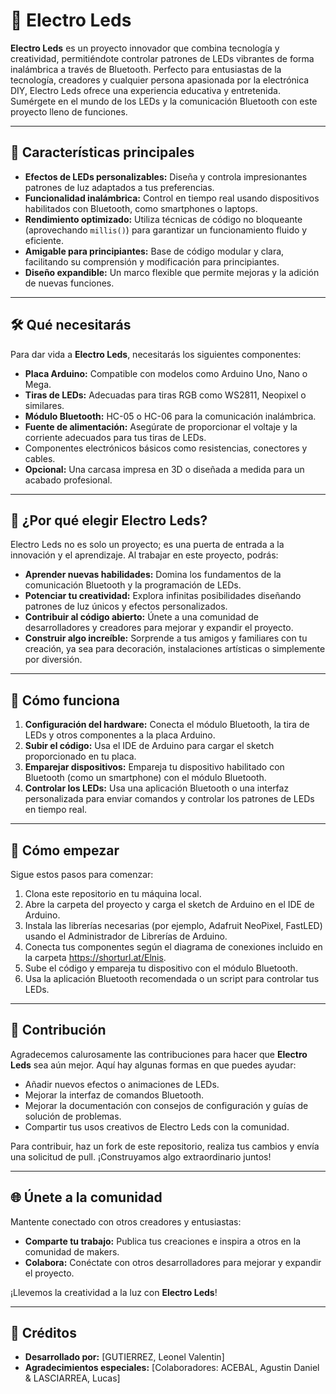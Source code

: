 # 🌿 Electro Leds

**Electro Leds** es un proyecto innovador que combina tecnología y creatividad, permitiéndote controlar patrones de LEDs vibrantes de forma inalámbrica a través de Bluetooth. Perfecto para entusiastas de la tecnología, creadores y cualquier persona apasionada por la electrónica DIY, Electro Leds ofrece una experiencia educativa y entretenida. Sumérgete en el mundo de los LEDs y la comunicación Bluetooth con este proyecto lleno de funciones.

---

## 🌟 Características principales

- **Efectos de LEDs personalizables:** Diseña y controla impresionantes patrones de luz adaptados a tus preferencias.
- **Funcionalidad inalámbrica:** Control en tiempo real usando dispositivos habilitados con Bluetooth, como smartphones o laptops.
- **Rendimiento optimizado:** Utiliza técnicas de código no bloqueante (aprovechando `millis()`) para garantizar un funcionamiento fluido y eficiente.
- **Amigable para principiantes:** Base de código modular y clara, facilitando su comprensión y modificación para principiantes.
- **Diseño expandible:** Un marco flexible que permite mejoras y la adición de nuevas funciones.

---

## 🛠️ Qué necesitarás

Para dar vida a **Electro Leds**, necesitarás los siguientes componentes:

- **Placa Arduino:** Compatible con modelos como Arduino Uno, Nano o Mega.
- **Tiras de LEDs:** Adecuadas para tiras RGB como WS2811, Neopixel o similares.
- **Módulo Bluetooth:** HC-05 o HC-06 para la comunicación inalámbrica.
- **Fuente de alimentación:** Asegúrate de proporcionar el voltaje y la corriente adecuados para tus tiras de LEDs.
- Componentes electrónicos básicos como resistencias, conectores y cables.
- **Opcional:** Una carcasa impresa en 3D o diseñada a medida para un acabado profesional.

---

## 🚀 ¿Por qué elegir Electro Leds?

Electro Leds no es solo un proyecto; es una puerta de entrada a la innovación y el aprendizaje. Al trabajar en este proyecto, podrás:

- **Aprender nuevas habilidades:** Domina los fundamentos de la comunicación Bluetooth y la programación de LEDs.
- **Potenciar tu creatividad:** Explora infinitas posibilidades diseñando patrones de luz únicos y efectos personalizados.
- **Contribuir al código abierto:** Únete a una comunidad de desarrolladores y creadores para mejorar y expandir el proyecto.
- **Construir algo increíble:** Sorprende a tus amigos y familiares con tu creación, ya sea para decoración, instalaciones artísticas o simplemente por diversión.

---

## 📖 Cómo funciona

1. **Configuración del hardware:** Conecta el módulo Bluetooth, la tira de LEDs y otros componentes a la placa Arduino.
2. **Subir el código:** Usa el IDE de Arduino para cargar el sketch proporcionado en tu placa.
3. **Emparejar dispositivos:** Empareja tu dispositivo habilitado con Bluetooth (como un smartphone) con el módulo Bluetooth.
4. **Controlar los LEDs:** Usa una aplicación Bluetooth o una interfaz personalizada para enviar comandos y controlar los patrones de LEDs en tiempo real.

---

## 🔧 Cómo empezar

Sigue estos pasos para comenzar:

1. Clona este repositorio en tu máquina local.
2. Abre la carpeta del proyecto y carga el sketch de Arduino en el IDE de Arduino.
3. Instala las librerías necesarias (por ejemplo, Adafruit NeoPixel, FastLED) usando el Administrador de Librerías de Arduino.
4. Conecta tus componentes según el diagrama de conexiones incluido en la carpeta https://shorturl.at/Elnis.
5. Sube el código y empareja tu dispositivo con el módulo Bluetooth.
6. Usa la aplicación Bluetooth recomendada o un script para controlar tus LEDs.

---

## 🤝 Contribución

Agradecemos calurosamente las contribuciones para hacer que **Electro Leds** sea aún mejor. Aquí hay algunas formas en que puedes ayudar:

- Añadir nuevos efectos o animaciones de LEDs.
- Mejorar la interfaz de comandos Bluetooth.
- Mejorar la documentación con consejos de configuración y guías de solución de problemas.
- Compartir tus usos creativos de Electro Leds con la comunidad.

Para contribuir, haz un fork de este repositorio, realiza tus cambios y envía una solicitud de pull. ¡Construyamos algo extraordinario juntos!

---

## 🌐 Únete a la comunidad

Mantente conectado con otros creadores y entusiastas:

- **Comparte tu trabajo:** Publica tus creaciones e inspira a otros en la comunidad de makers.
- **Colabora:** Conéctate con otros desarrolladores para mejorar y expandir el proyecto.

¡Llevemos la creatividad a la luz con **Electro Leds**!

---

## 📜 Créditos

- **Desarrollado por:** [GUTIERREZ, Leonel Valentin]
- **Agradecimientos especiales:** [Colaboradores: ACEBAL, Agustin Daniel & LASCIARREA, Lucas]
